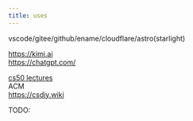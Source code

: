 ```yaml
---
title: uses
---
```


vscode/gitee/github/ename/cloudflare/astro(starlight)

https://kimi.ai  
https://chatgpt.com/

[cs50 lectures](https://github.com/cs50/lectures)  
ACM  
https://csdiy.wiki

TODO:

<!-- 

- [ ] cs50 cli (https://cs50.readthedocs.io/cli50/)

-- >

